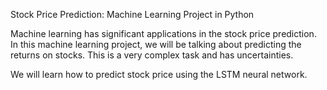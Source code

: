 Stock Price Prediction: 
Machine Learning Project in Python

Machine learning has significant applications in the stock price prediction. 
In this machine learning project, we will be talking about predicting the returns on stocks. 
This is a very complex task and has uncertainties.

We will learn how to predict stock price using the LSTM neural network.
